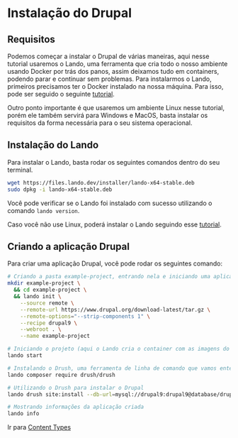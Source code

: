 # Instalação do Drupal


## Requisitos
Podemos começar a instalar o Drupal de várias maneiras, aqui nesse tutorial usaremos o Lando, uma ferramenta que cria todo o nosso ambiente usando Docker por trás dos panos, assim deixamos tudo em containers, podendo parar e continuar sem problemas. Para instalarmos o Lando, primeiros precisamos ter o Docker instalado na nossa máquina. Para isso, pode ser seguido o seguinte [tutorial](https://docs.docker.com/get-docker/).

Outro ponto importante é que usaremos um ambiente Linux nesse tutorial, porém ele também servirá para Windows e MacOS, basta instalar os requisitos da forma necessária para o seu sistema operacional.

## Instalação do Lando
Para instalar o Lando, basta rodar os seguintes comandos dentro do seu terminal.
```bash
wget https://files.lando.dev/installer/lando-x64-stable.deb
sudo dpkg -i lando-x64-stable.deb
```
Você pode verificar se o Lando foi instalado com sucesso utilizando o comando `lando version`.

Caso você não use Linux, poderá instalar o Lando seguindo esse [tutorial](https://docs.lando.dev/getting-started/installation.html).

## Criando a aplicação Drupal
Para criar uma aplicação Drupal, você pode rodar os seguintes comando:
```bash
# Criando a pasta example-project, entrando nela e iniciando uma aplicação Drupal 9 utilizando a receita do Lando.
mkdir example-project \
  && cd example-project \
  && lando init \
    --source remote \
    --remote-url https://www.drupal.org/download-latest/tar.gz \
    --remote-options="--strip-components 1" \
    --recipe drupal9 \
    --webroot . \
    --name example-project

# Iniciando o projeto (aqui o Lando cria o container com as imagens do banco de dados e servidor).
lando start

# Instalando o Drush, uma ferramenta de linha de comando que vamos entender melhor um pouco mais pra frente
lando composer require drush/drush

# Utilizando o Drush para instalar o Drupal
lando drush site:install --db-url=mysql://drupal9:drupal9@database/drupal9 -y

# Mostrando informações da aplicação criada
lando info
```



Ir para [Content Types](/content/content-types.md)